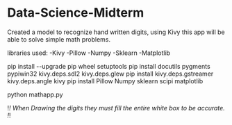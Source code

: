 # Data-Science-Midterm
Created a model to recognize hand written digits, using Kivy this app will be able to solve simple math problems.

libraries used:
-Kivy
-Pillow
-Numpy
-Sklearn
-Matplotlib



pip install --upgrade pip wheel setuptools
pip install docutils pygments pypiwin32 kivy.deps.sdl2 kivy.deps.glew
pip install kivy.deps.gstreamer kivy.deps.angle kivy
pip install Pillow Numpy sklearn scipi matplotlib


python mathapp.py


!*!
When Drawing the digits they must fill the entire white box to be accurate.
!*!